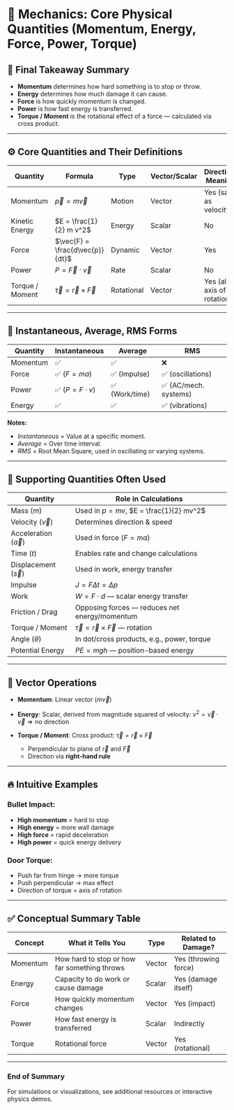 # 📘 Mechanics: Core Physical Quantities (Momentum, Energy, Force, Power, Torque)

## 🧠 Final Takeaway Summary

* **Momentum** determines how hard something is to stop or throw.
* **Energy** determines how much damage it can cause.
* **Force** is how quickly momentum is changed.
* **Power** is how fast energy is transferred.
* **Torque / Moment** is the rotational effect of a force — calculated via cross product.

---

## ⚙️ Core Quantities and Their Definitions

| Quantity        | Formula                               | Type       | Vector/Scalar | Directional Meaning?         |
| --------------- | ------------------------------------- | ---------- | ------------- | ---------------------------- |
| Momentum        | $\vec{p} = m \vec{v}$                 | Motion     | Vector        | Yes (same as velocity)       |
| Kinetic Energy  | $E = \frac{1}{2} m v^2$               | Energy     | Scalar        | No                           |
| Force           | $\vec{F} = \frac{d\vec{p}}{dt}$       | Dynamic    | Vector        | Yes                          |
| Power           | $P = \vec{F} \cdot \vec{v}$           | Rate       | Scalar        | No                           |
| Torque / Moment | $\vec{\tau} = \vec{r} \times \vec{F}$ | Rotational | Vector        | Yes (along axis of rotation) |

---

## 🔢 Instantaneous, Average, RMS Forms

| Quantity | Instantaneous       | Average       | RMS                  |
| -------- | ------------------- | ------------- | -------------------- |
| Momentum | ✅                   | ✅             | ❌                    |
| Force    | ✅ ($F = ma$)        | ✅ (Impulse)   | ✅ (oscillations)     |
| Power    | ✅ ($P = F \cdot v$) | ✅ (Work/time) | ✅ (AC/mech. systems) |
| Energy   | ✅                   | ✅             | ✅ (vibrations)       |

**Notes:**

* *Instantaneous* = Value at a specific moment.
* *Average* = Over time interval.
* *RMS* = Root Mean Square, used in oscillating or varying systems.

---

## 🧩 Supporting Quantities Often Used

| Quantity                 | Role in Calculations                             |
| ------------------------ | ------------------------------------------------ |
| Mass ($m$)               | Used in $p = mv$, $E = \frac{1}{2} mv^2$         |
| Velocity ($\vec{v}$)     | Determines direction & speed                     |
| Acceleration ($\vec{a}$) | Used in force ($F = ma$)                         |
| Time ($t$)               | Enables rate and change calculations             |
| Displacement ($\vec{s}$) | Used in work, energy transfer                    |
| Impulse                  | $J = F \Delta t = \Delta p$                      |
| Work                     | $W = F \cdot d$ — scalar energy transfer         |
| Friction / Drag          | Opposing forces — reduces net energy/momentum    |
| Torque / Moment          | $\vec{\tau} = \vec{r} \times \vec{F}$ — rotation |
| Angle ($\theta$)         | In dot/cross products, e.g., power, torque       |
| Potential Energy         | $PE = mgh$ — position-based energy               |

---

## 🔄 Vector Operations

* **Momentum**: Linear vector ($m \vec{v}$)
* **Energy**: Scalar, derived from magnitude squared of velocity:
  $v^2 = \vec{v} \cdot \vec{v} \Rightarrow \text{no direction}$
* **Torque / Moment**: Cross product:
  $\vec{\tau} = \vec{r} \times \vec{F}$

  * Perpendicular to plane of $\vec{r}$ and $\vec{F}$
  * Direction via **right-hand rule**

---

## 🔥 Intuitive Examples

### Bullet Impact:

* **High momentum** = hard to stop
* **High energy** = more wall damage
* **High force** = rapid deceleration
* **High power** = quick energy delivery

### Door Torque:

* Push far from hinge → more torque
* Push perpendicular → max effect
* Direction of torque = axis of rotation

---

## ✅ Conceptual Summary Table

| Concept  | What it Tells You                            | Type   | Related to Damage?   |
| -------- | -------------------------------------------- | ------ | -------------------- |
| Momentum | How hard to stop or how far something throws | Vector | Yes (throwing force) |
| Energy   | Capacity to do work or cause damage          | Scalar | Yes (damage itself)  |
| Force    | How quickly momentum changes                 | Vector | Yes (impact)         |
| Power    | How fast energy is transferred               | Scalar | Indirectly           |
| Torque   | Rotational force                             | Vector | Yes (rotational)     |

---

### End of Summary

For simulations or visualizations, see additional resources or interactive physics demos.
